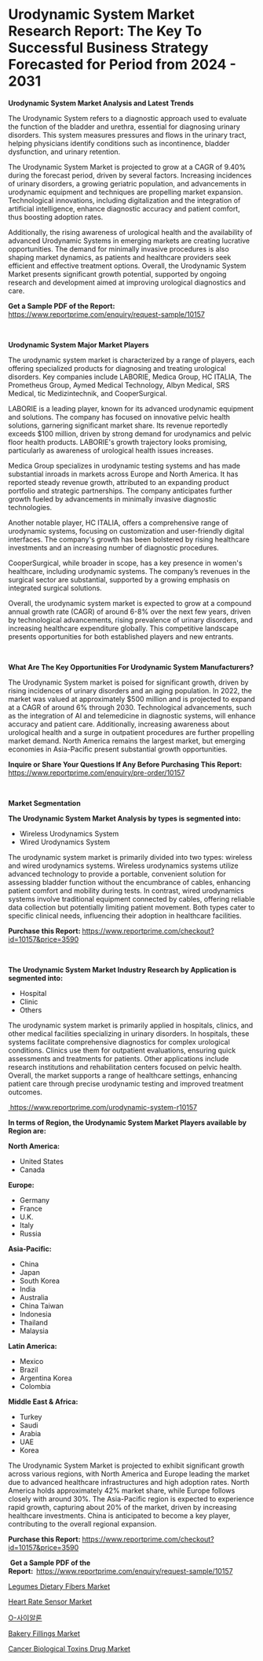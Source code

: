 <p><h1>Urodynamic System Market Research Report: The Key To Successful Business Strategy Forecasted for Period from 2024 - 2031</h1></p><p><strong>Urodynamic System Market Analysis and Latest Trends</strong></p>
<p><p>The Urodynamic System refers to a diagnostic approach used to evaluate the function of the bladder and urethra, essential for diagnosing urinary disorders. This system measures pressures and flows in the urinary tract, helping physicians identify conditions such as incontinence, bladder dysfunction, and urinary retention.</p><p>The Urodynamic System Market is projected to grow at a CAGR of 9.40% during the forecast period, driven by several factors. Increasing incidences of urinary disorders, a growing geriatric population, and advancements in urodynamic equipment and techniques are propelling market expansion. Technological innovations, including digitalization and the integration of artificial intelligence, enhance diagnostic accuracy and patient comfort, thus boosting adoption rates.</p><p>Additionally, the rising awareness of urological health and the availability of advanced Urodynamic Systems in emerging markets are creating lucrative opportunities. The demand for minimally invasive procedures is also shaping market dynamics, as patients and healthcare providers seek efficient and effective treatment options. Overall, the Urodynamic System Market presents significant growth potential, supported by ongoing research and development aimed at improving urological diagnostics and care.</p></p>
<p><strong>Get a Sample PDF of the Report:&nbsp;</strong> <a href="https://www.reportprime.com/enquiry/request-sample/10157">https://www.reportprime.com/enquiry/request-sample/10157</a></p>
<p>&nbsp;</p>
<p><strong>Urodynamic System Major Market Players</strong></p>
<p><p>The urodynamic system market is characterized by a range of players, each offering specialized products for diagnosing and treating urological disorders. Key companies include LABORIE, Medica Group, HC ITALIA, The Prometheus Group, Aymed Medical Technology, Albyn Medical, SRS Medical, tic Medizintechnik, and CooperSurgical.</p><p>LABORIE is a leading player, known for its advanced urodynamic equipment and solutions. The company has focused on innovative pelvic health solutions, garnering significant market share. Its revenue reportedly exceeds $100 million, driven by strong demand for urodynamics and pelvic floor health products. LABORIE's growth trajectory looks promising, particularly as awareness of urological health issues increases.</p><p>Medica Group specializes in urodynamic testing systems and has made substantial inroads in markets across Europe and North America. It has reported steady revenue growth, attributed to an expanding product portfolio and strategic partnerships. The company anticipates further growth fueled by advancements in minimally invasive diagnostic technologies.</p><p>Another notable player, HC ITALIA, offers a comprehensive range of urodynamic systems, focusing on customization and user-friendly digital interfaces. The company's growth has been bolstered by rising healthcare investments and an increasing number of diagnostic procedures. </p><p>CooperSurgical, while broader in scope, has a key presence in women's healthcare, including urodynamic systems. The company’s revenues in the surgical sector are substantial, supported by a growing emphasis on integrated surgical solutions.</p><p>Overall, the urodynamic system market is expected to grow at a compound annual growth rate (CAGR) of around 6-8% over the next few years, driven by technological advancements, rising prevalence of urinary disorders, and increasing healthcare expenditure globally. This competitive landscape presents opportunities for both established players and new entrants.</p></p>
<p>&nbsp;</p>
<p><strong>What Are The Key Opportunities For Urodynamic System Manufacturers?</strong></p>
<p><p>The Urodynamic System market is poised for significant growth, driven by rising incidences of urinary disorders and an aging population. In 2022, the market was valued at approximately $500 million and is projected to expand at a CAGR of around 6% through 2030. Technological advancements, such as the integration of AI and telemedicine in diagnostic systems, will enhance accuracy and patient care. Additionally, increasing awareness about urological health and a surge in outpatient procedures are further propelling market demand. North America remains the largest market, but emerging economies in Asia-Pacific present substantial growth opportunities.</p></p>
<p><strong>Inquire or Share Your Questions If Any Before Purchasing This Report:</strong> <a href="https://www.reportprime.com/enquiry/pre-order/10157">https://www.reportprime.com/enquiry/pre-order/10157</a></p>
<p>&nbsp;</p>
<p><strong>Market Segmentation</strong></p>
<p><strong>The Urodynamic System Market Analysis by types is segmented into:</strong></p>
<p><ul><li>Wireless Urodynamics System</li><li>Wired Urodynamics System</li></ul></p>
<p><p>The urodynamic system market is primarily divided into two types: wireless and wired urodynamics systems. Wireless urodynamics systems utilize advanced technology to provide a portable, convenient solution for assessing bladder function without the encumbrance of cables, enhancing patient comfort and mobility during tests. In contrast, wired urodynamics systems involve traditional equipment connected by cables, offering reliable data collection but potentially limiting patient movement. Both types cater to specific clinical needs, influencing their adoption in healthcare facilities.</p></p>
<p><strong>Purchase this Report:&nbsp;</strong><a href="https://www.reportprime.com/checkout?id=10157&price=3590">https://www.reportprime.com/checkout?id=10157&price=3590</a></p>
<p>&nbsp;</p>
<p><strong>The Urodynamic System Market Industry Research by Application is segmented into:</strong></p>
<p><ul><li>Hospital</li><li>Clinic</li><li>Others</li></ul></p>
<p><p>The urodynamic system market is primarily applied in hospitals, clinics, and other medical facilities specializing in urinary disorders. In hospitals, these systems facilitate comprehensive diagnostics for complex urological conditions. Clinics use them for outpatient evaluations, ensuring quick assessments and treatments for patients. Other applications include research institutions and rehabilitation centers focused on pelvic health. Overall, the market supports a range of healthcare settings, enhancing patient care through precise urodynamic testing and improved treatment outcomes.</p></p>
<p><a href="https://www.reportprime.com/urodynamic-system-r10157">&nbsp;https://www.reportprime.com/urodynamic-system-r10157</a></p>
<p><strong>In terms of Region, the Urodynamic System Market Players available by Region are:</strong></p>
<p>
    <p> <strong> North America: </strong>
        <ul>
            <li>United States</li>
            <li>Canada</li>
        </ul>
        </p> 
    <p> <strong> Europe: </strong>
        <ul>
            <li>Germany</li>
            <li>France</li>
            <li>U.K.</li>
            <li>Italy</li>
            <li>Russia</li>
        </ul>
        </p> 
    <p> <strong> Asia-Pacific: </strong>
        <ul>
            <li>China</li>
            <li>Japan</li>
            <li>South Korea</li>
            <li>India</li>
            <li>Australia</li>
            <li>China Taiwan</li>
            <li>Indonesia</li>
            <li>Thailand</li>
            <li>Malaysia</li>
        </ul>
        </p> 
    <p> <strong> Latin America: </strong>
        <ul>
            <li>Mexico</li>
            <li>Brazil</li>
            <li>Argentina Korea</li>
            <li>Colombia</li>
        </ul>
        </p> 
    <p> <strong> Middle East & Africa: </strong>
        <ul>
            <li>Turkey</li>
            <li>Saudi</li>
            <li>Arabia</li>
            <li>UAE</li>
            <li>Korea</li>
        </ul>
    </p>
    </p>
<p><p>The Urodynamic System Market is projected to exhibit significant growth across various regions, with North America and Europe leading the market due to advanced healthcare infrastructures and high adoption rates. North America holds approximately 42% market share, while Europe follows closely with around 30%. The Asia-Pacific region is expected to experience rapid growth, capturing about 20% of the market, driven by increasing healthcare investments. China is anticipated to become a key player, contributing to the overall regional expansion.</p></p>
<p><strong>Purchase this Report: </strong><a href="https://www.reportprime.com/checkout?id=10157&price=3590">https://www.reportprime.com/checkout?id=10157&price=3590</a></p>
<p>&nbsp;<strong>Get a Sample PDF of the Report:&nbsp;&nbsp;</strong><a href="https://www.reportprime.com/enquiry/request-sample/10157">https://www.reportprime.com/enquiry/request-sample/10157</a></p>
<p><strong></strong></p>
<p><p><a href="https://issuu.com/reportprime-2/docs/legumes-dietary-fibers-market-size-_9d8a3f36b9cb37">Legumes Dietary Fibers Market</a></p><p><a href="https://www.linkedin.com/pulse/why-should-you-invest-heart-rate-sensor-market-trends-leading-xss6e?trackingId=bXCswaIPQOeKvg6L35Vi1w%3D%3D">Heart Rate Sensor Market</a></p><p><a href="https://medium.com/@royerdmtyan906778/%EC%84%B8%EA%B3%84-o-sialon-market-%EC%9D%80-2024%EC%97%90%EC%84%9C-2031%EB%A1%9C-%EC%97%B0%ED%8F%89%EA%B7%A0-%EC%A6%9D%EA%B0%80%EC%9C%A8%EC%9D%84-%EB%B3%B4%EC%9D%BC-%EA%B2%83%EC%9C%BC%EB%A1%9C-%EC%98%88%EC%83%81%EB%90%A9%EB%8B%88%EB%8B%A4-6122ceacd5f7">O-사이알론</a></p><p><a href="https://issuu.com/reportprime-2/docs/bakery-fillings-market-size-2030.pp_5448b44ae805de">Bakery Fillings Market</a></p><p><a href="https://medium.com/@joe.tucker3457/the-comprehensive-cancer-biological-toxins-drug-market-research-report-is-essential-for-788b17094296?postPublishedType=initial">Cancer Biological Toxins Drug Market</a></p></p>